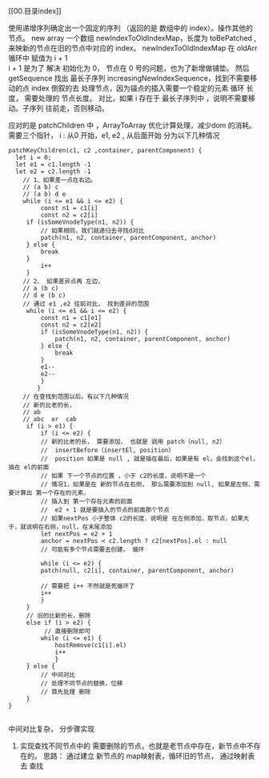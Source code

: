 [[00.目录index]]

使用递增序列确定出一个固定的序列 （返回的是 数组中的 index）。操作其他的 节点。
new array  一个数组 newIndexToOldIndexMap，长度为 toBePatched ,来映新的节点在旧的节点中对应的 index。
newIndexToOldIndexMap 在 oldArr 循环中 赋值为  i + 1   
i + 1 是为了 解决 初始化为 0， 节点在 0 号的问题，也为了新增做铺垫。
然后  getSequence 找出 最长子序列 increasingNewIndexSequence，找到不需要移动的点 index
倒叙的去 处理节点，因为锚点的插入需要一个稳定的元素
循环 长度， 需要处理的 节点长度。
对比，如果   i  存在于  最长子序列中 ，说明不需要移动。子序列 往前走，否则移动。

应对的是 patchChildren 中 ，ArrayToArray 优化计算处理，减少dom 的消耗。
需要三个指针， i : 从0 开始，e1,  e2 , 从后面开始
分为以下几种情况
```
patchKeyChildren(c1, c2 ,container, parentComponent) {
  let i = 0;
  let e1 = c1.length -1 
  let e2 = c2.length -1
	// 1、如果差一点在右边。
	// (a b) c
	// (a b) d e
	while (i <= e1 && i <= e2) {
		 const n1 = c1[i]
		 const n2 = c2[i]
	 if (isSomeVnodeType(n1, n2)) {
		 // 如果相同，我们就递归去寻找d对比
		 patch(n1, n2, container, parentComponent, anchor)
	 } else {
		 break
	 }
		 i++
	 }
	// 2、 如果差异点再 左边，
	// a (b c)
    // d e (b c)
    // 通过 e1 ,e2 往前对比， 找到差异的范围 
     while (i <= e1 && i <= e2) {
		 const n1 = c1[e1]
		 const n2 = c2[e2]
		 if (isSomeVnodeType(n1, n2)) {
			 patch(n1, n2, container, parentComponent, anchor)
		 } else {
			 break
		 }
		 e1--
		 e2--
		 }
		}
	// 在查找到范围以后。有以下几种情况
	// 新的比老的长，
	// ab
	// abc  or  cab
	 if (i > e1) {
		 if (i <= e2) {
		 // 新的比老的长， 需要添加， 也就是 调用 patch（null, n2）
		 //  insertBefore（insertEl, position）
		 //  position 如果是 null , 就是插在最后，如果是有 el，会找到这个el， 插在 el的前面
		 // 如果 下一个节点的位置 ，小于 c2的长度，说明不是一个
		 // 情况1，如果是在 新的节点在右侧， 那么需要添加到 null, 如果是左侧，需要计算出 第一个存在的元素，
		 // 插入到 第一个存在元素的前面
		 //  e2 + 1 就是要插入的节点的前面那个节点
		 // 如果nextPos 小于整体 c2的长度，说明是 在左侧添加，取节点，如果大于，就说明在右侧，null，在末尾添加
		 let nextPos = e2 + 1
		 anchor = nextPos < c2.length ? c2[nextPos].el : null
		 // 可能有多个节点需要去创建， 循环

		 while (i <= e2) {
		 patch(null, c2[i], container, parentComponent, anchor)
		
		 // 需要把 i++ 不然就是死循环了
		 i++
		 }
	 } 
	 // 旧的比新的长，删除
	 else if (i > e2) {
		  // 直接删除即可
		 while (i <= e1) {
			 hostRemove(c1[i].el)
			 i++
			 }
	 } else {
		 // 中间对比
		 // 处理不同节点的替换，位移
		 // 首先处理 删除
	 }
}
	

```
中间对比复杂， 分步骤实现
1. 实现查找不同节点中的 需要删除的节点，也就是老节点中存在，新节点中不存在的。
   思路： 通过建立 新节点的 map映射表，循环旧的节点， 通过映射表去 查找
```


```



